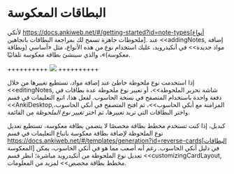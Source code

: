 # البطاقات المعكوسة
لأنكي https://docs.ankiweb.net/#/getting-started?id=note-types[أنواع ملحوظات جاهزة تسمح لك بمراجعة البطاقات باتجاهين].
عند <<addingNotes, إضافة مواد جديدة>> في أنكيدرويد، عليك استخدام نوع من هذه الأنواع،
مثل «أساسي (وبطاقة معكوسة)»، والذي سينشئ بطاقة معكوسة تلقائيًا.

++++++++++
<img src="img/ReverseNoteType.png">
++++++++++

إذا استخدمت نوع ملحوظة خاطئ عند إضافة مواد، تستطيع تغييرها من خلال <<editingNotes, شاشة تحرير الملحوظة>>، أو تغيير نوع ملحوظة عدة بطاقات في دفعة واحدة باستخدام المتصفح في نسخة الحاسوب.
لفعل هذا، اتبع التعليمات في قسم <<AnkiDesktop,المزامنة مع أنكي الحاسوب>>،
ثم افتح المتصفح في أنكي الحاسوب، واختر البطاقات التي تريد تغييرها، ثم اختر *تغيير نوع الملحوظة* من القائمة.

كبديل، إذا كنت تستخدم مخطط بطاقة مخصصًا لا يتضمن بطاقة معكوسة، تستطيع تعديل نوع الملحوظة
لإضافة بطاقة معكوسة باتباع التعليمات في قسم https://docs.ankiweb.net/#/templates/generation?id=reverse-cards[البطاقات المعكوسة] في دليل أنكي الحاسوب.
رغم أنه أصعب مما هو في أنكي الحاسوب، يمكن تعديل نوع الملحوظة من أنكيدرويد مباشرة؛
انظر قسم <<customizingCardLayout, مخطط بطاقة مخصص>> لمزيد من المعلومات.
